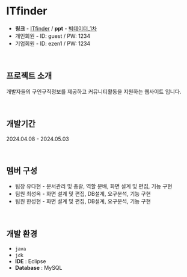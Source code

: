 # ITfinder
- **링크** - <a href="http://jjezen.cafe24.com/TPJ6/index/index.jsp">ITfinder</a> / **ppt** - [빅데이터_1차](https://github.com/user-attachments/files/18779545/_._1.pdf)
- 개인회원 - ID: guest / PW: 1234
- 기업회원 - ID: ezen1 / PW: 1234

<br>

## 프로젝트 소개
개발자들의 구인구직정보를 제공하고 커뮤니티활동을 지원하는 웹사이트 입니다.

<br>

## 개발기간
2024.04.08 - 2024.05.03

<br>
  
## 멤버 구성
- 팀장 유다현 - 문서관리 및 총괄, 역할 분배, 화면 설계 및 편집, 기능 구현
- 팀원 최성옥 - 화면 설계 및 편집, DB설계, 요구분석, 기능 구현
- 팀원 한성현 - 화면 설계 및 편집, DB설계, 요구분석, 기능 구현

<br>

## 개발 환경
- `java`
- `jdk`
- **IDE** : Eclipse
- **Database** : MySQL

